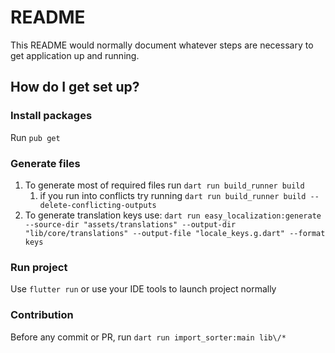 # README #

This README would normally document whatever steps are necessary to get application up and running.

## How do I get set up? ##

### Install packages ###

Run `pub get`

### Generate files ###

1. To generate most of required files run `dart run build_runner build`
   1. if you run into conflicts try running `dart run build_runner build --delete-conflicting-outputs`
2. To generate translation keys use:
    `dart run easy_localization:generate --source-dir "assets/translations" --output-dir "lib/core/translations" --output-file "locale_keys.g.dart" --format keys`

### Run project ###

Use `flutter run` or use your IDE tools to launch project normally

### Contribution ###

Before any commit or PR, run `dart run import_sorter:main lib\/*`